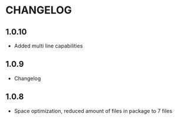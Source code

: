 # CHANGELOG

## 1.0.10
* Added multi line capabilities
## 1.0.9
* Changelog

## 1.0.8
* Space optimization, reduced amount of files in package to 7 files